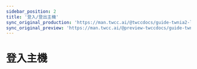 ```yaml
---
sidebar_position: 2
title: '登入/登出主機'
sync_original_production: 'https://man.twcc.ai/@twccdocs/guide-twnia2-login-and-logout-en' 
sync_original_preview: 'https://man.twcc.ai/@preview-twccdocs/guide-twnia2-login-and-logout-en'
---
```


# 登入主機